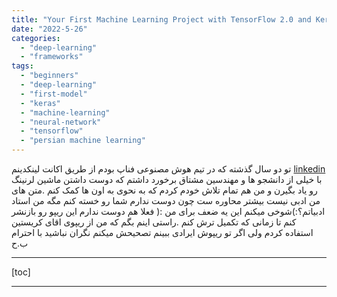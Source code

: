 ```yaml
---
title: "Your First Machine Learning Project with TensorFlow 2.0 and Keras"
date: "2022-5-26"
categories:
  - "deep-learning"
  - "frameworks"
tags:
  - "beginners"
  - "deep-learning"
  - "first-model"
  - "keras"
  - "machine-learning"
  - "neural-network"
  - "tensorflow"
  - "persian machine learning"
---
```


تو دو سال گذشته که در تیم هوش مصنوعی فناپ بودم از طریق اکانت لینکدینم
[linkedin](https://www.linkedin.com/in/behnam-hasanbeygi/)
با خیلی از دانشجو ها و مهندسین مشتاق برخورد داشتم که دوست داشتن ماشین لرنینگ رو یاد بگیرن و من هم تمام تلاش خودم کردم که به نحوی به اون ها کمک کنم .متن های من ادبی نیست بیشتر محاوره ست چون دوست ندارم شما رو خسته کنم مگه من استاد ادبیاتم؟:)شوخی میکنم این یه ضعف برای من :( فعلا هم دوست ندارم این ریپو رو بازنشر کنم تا زمانی که تکمیل ترش کنم .راستی اینم بگم که من از ریپوی اقای کریستین استفاده کردم ولی اگر تو ریپوش ایرادی ببینم تصحیحش میکنم نگران نباشید
با احترام ب.ح

---

\[toc\]

---

